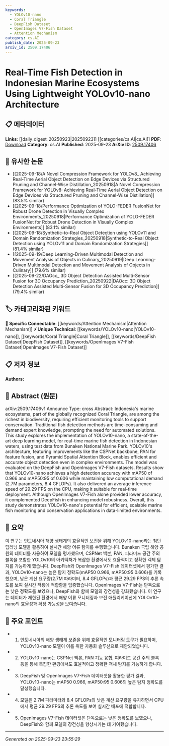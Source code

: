 ```yaml
---
keywords:
  - YOLOv10-nano
  - Coral Triangle
  - DeepFish Dataset
  - OpenImages V7-Fish Dataset
  - Attention Mechanism
category: cs.AI
publish_date: 2025-09-23
arxiv_id: 2509.17406
---
```


<!-- KEYWORD_LINKING_METADATA:
{
  "processed_timestamp": "2025-09-23T23:55:29.041009",
  "vocabulary_version": "1.0",
  "selected_keywords": [
    "YOLOv10-nano",
    "Coral Triangle",
    "DeepFish Dataset",
    "OpenImages V7-Fish Dataset",
    "Attention Mechanism"
  ],
  "rejected_keywords": [],
  "similarity_scores": {
    "YOLOv10-nano": 0.78,
    "Coral Triangle": 0.72,
    "DeepFish Dataset": 0.7,
    "OpenImages V7-Fish Dataset": 0.68,
    "Attention Mechanism": 0.8
  },
  "extraction_method": "AI_prompt_based",
  "budget_applied": true,
  "candidates_json": {
    "candidates": [
      {
        "surface": "YOLOv10-nano",
        "canonical": "YOLOv10-nano",
        "aliases": [
          "YOLOv10",
          "YOLO"
        ],
        "category": "unique_technical",
        "rationale": "This is a specific deep learning model used for real-time fish detection, offering a unique technical focus for linking.",
        "novelty_score": 0.85,
        "connectivity_score": 0.65,
        "specificity_score": 0.9,
        "link_intent_score": 0.78
      },
      {
        "surface": "Coral Triangle",
        "canonical": "Coral Triangle",
        "aliases": [],
        "category": "unique_technical",
        "rationale": "The Coral Triangle is a specific geographic region relevant to marine biodiversity, providing a unique context for ecological studies.",
        "novelty_score": 0.7,
        "connectivity_score": 0.6,
        "specificity_score": 0.85,
        "link_intent_score": 0.72
      },
      {
        "surface": "DeepFish",
        "canonical": "DeepFish Dataset",
        "aliases": [],
        "category": "unique_technical",
        "rationale": "This dataset is crucial for training and evaluating fish detection models, offering a unique data source for linking.",
        "novelty_score": 0.75,
        "connectivity_score": 0.55,
        "specificity_score": 0.8,
        "link_intent_score": 0.7
      },
      {
        "surface": "OpenImages V7-Fish",
        "canonical": "OpenImages V7-Fish Dataset",
        "aliases": [
          "OpenImages Fish"
        ],
        "category": "unique_technical",
        "rationale": "This dataset complements DeepFish, enhancing model robustness, and is a unique resource for linking.",
        "novelty_score": 0.68,
        "connectivity_score": 0.52,
        "specificity_score": 0.78,
        "link_intent_score": 0.68
      },
      {
        "surface": "Pyramid Spatial Attention Block",
        "canonical": "Attention Mechanism",
        "aliases": [
          "PSAB"
        ],
        "category": "specific_connectable",
        "rationale": "This component of the YOLOv10-nano architecture is a specific application of attention mechanisms, facilitating connections to broader AI concepts.",
        "novelty_score": 0.6,
        "connectivity_score": 0.85,
        "specificity_score": 0.7,
        "link_intent_score": 0.8
      }
    ],
    "ban_list_suggestions": [
      "real-time",
      "efficient",
      "accurate",
      "monitoring",
      "conservation"
    ]
  },
  "decisions": [
    {
      "candidate_surface": "YOLOv10-nano",
      "resolved_canonical": "YOLOv10-nano",
      "decision": "linked",
      "scores": {
        "novelty": 0.85,
        "connectivity": 0.65,
        "specificity": 0.9,
        "link_intent": 0.78
      }
    },
    {
      "candidate_surface": "Coral Triangle",
      "resolved_canonical": "Coral Triangle",
      "decision": "linked",
      "scores": {
        "novelty": 0.7,
        "connectivity": 0.6,
        "specificity": 0.85,
        "link_intent": 0.72
      }
    },
    {
      "candidate_surface": "DeepFish",
      "resolved_canonical": "DeepFish Dataset",
      "decision": "linked",
      "scores": {
        "novelty": 0.75,
        "connectivity": 0.55,
        "specificity": 0.8,
        "link_intent": 0.7
      }
    },
    {
      "candidate_surface": "OpenImages V7-Fish",
      "resolved_canonical": "OpenImages V7-Fish Dataset",
      "decision": "linked",
      "scores": {
        "novelty": 0.68,
        "connectivity": 0.52,
        "specificity": 0.78,
        "link_intent": 0.68
      }
    },
    {
      "candidate_surface": "Pyramid Spatial Attention Block",
      "resolved_canonical": "Attention Mechanism",
      "decision": "linked",
      "scores": {
        "novelty": 0.6,
        "connectivity": 0.85,
        "specificity": 0.7,
        "link_intent": 0.8
      }
    }
  ]
}
-->

# Real-Time Fish Detection in Indonesian Marine Ecosystems Using Lightweight YOLOv10-nano Architecture

## 📋 메타데이터

**Links**: [[daily_digest_20250923|20250923]] [[categories/cs.AI|cs.AI]]
**PDF**: [Download](https://arxiv.org/pdf/2509.17406.pdf)
**Category**: cs.AI
**Published**: 2025-09-23
**ArXiv ID**: [2509.17406](https://arxiv.org/abs/2509.17406)

## 🔗 유사한 논문
- [[2025-09-18/A Novel Compression Framework for YOLOv8_ Achieving Real-Time Aerial Object Detection on Edge Devices via Structured Pruning and Channel-Wise Distillation_20250918|A Novel Compression Framework for YOLOv8: Achieving Real-Time Aerial Object Detection on Edge Devices via Structured Pruning and Channel-Wise Distillation]] (83.5% similar)
- [[2025-09-18/Performance Optimization of YOLO-FEDER FusionNet for Robust Drone Detection in Visually Complex Environments_20250918|Performance Optimization of YOLO-FEDER FusionNet for Robust Drone Detection in Visually Complex Environments]] (83.1% similar)
- [[2025-09-18/Synthetic-to-Real Object Detection using YOLOv11 and Domain Randomization Strategies_20250918|Synthetic-to-Real Object Detection using YOLOv11 and Domain Randomization Strategies]] (81.4% similar)
- [[2025-09-19/Deep Learning-Driven Multimodal Detection and Movement Analysis of Objects in Culinary_20250919|Deep Learning-Driven Multimodal Detection and Movement Analysis of Objects in Culinary]] (79.6% similar)
- [[2025-09-22/DAOcc_ 3D Object Detection Assisted Multi-Sensor Fusion for 3D Occupancy Prediction_20250922|DAOcc: 3D Object Detection Assisted Multi-Sensor Fusion for 3D Occupancy Prediction]] (79.4% similar)

## 🏷️ 카테고리화된 키워드
**🔗 Specific Connectable**: [[keywords/Attention Mechanism|Attention Mechanism]]
**⚡ Unique Technical**: [[keywords/YOLOv10-nano|YOLOv10-nano]], [[keywords/Coral Triangle|Coral Triangle]], [[keywords/DeepFish Dataset|DeepFish Dataset]], [[keywords/OpenImages V7-Fish Dataset|OpenImages V7-Fish Dataset]]

## 📋 저자 정보

**Authors:** 

## 📄 Abstract (원문)

arXiv:2509.17406v1 Announce Type: cross 
Abstract: Indonesia's marine ecosystems, part of the globally recognized Coral Triangle, are among the richest in biodiversity, requiring efficient monitoring tools to support conservation. Traditional fish detection methods are time-consuming and demand expert knowledge, prompting the need for automated solutions. This study explores the implementation of YOLOv10-nano, a state-of-the-art deep learning model, for real-time marine fish detection in Indonesian waters, using test data from Bunaken National Marine Park. YOLOv10's architecture, featuring improvements like the CSPNet backbone, PAN for feature fusion, and Pyramid Spatial Attention Block, enables efficient and accurate object detection even in complex environments. The model was evaluated on the DeepFish and OpenImages V7-Fish datasets. Results show that YOLOv10-nano achieves a high detection accuracy with mAP50 of 0.966 and mAP50:95 of 0.606 while maintaining low computational demand (2.7M parameters, 8.4 GFLOPs). It also delivered an average inference speed of 29.29 FPS on the CPU, making it suitable for real-time deployment. Although OpenImages V7-Fish alone provided lower accuracy, it complemented DeepFish in enhancing model robustness. Overall, this study demonstrates YOLOv10-nano's potential for efficient, scalable marine fish monitoring and conservation applications in data-limited environments.

## 📝 요약

이 연구는 인도네시아 해양 생태계의 효율적인 보전을 위해 YOLOv10-nano라는 첨단 딥러닝 모델을 활용하여 실시간 해양 어류 탐지를 수행했습니다. Bunaken 국립 해양 공원의 데이터를 사용하여 모델을 평가했으며, CSPNet 백본, PAN, 피라미드 공간 주의 블록을 포함한 YOLOv10의 아키텍처가 복잡한 환경에서도 효율적이고 정확한 객체 탐지를 가능하게 했습니다. DeepFish와 OpenImages V7-Fish 데이터셋에서 평가한 결과, YOLOv10-nano는 높은 탐지 정확도(mAP50 0.966, mAP50:95 0.606)를 기록했으며, 낮은 계산 요구량(2.7M 파라미터, 8.4 GFLOPs)과 평균 29.29 FPS의 추론 속도를 보여 실시간 적용에 적합함을 입증했습니다. OpenImages V7-Fish는 단독으로는 낮은 정확도를 보였으나, DeepFish와 함께 모델의 강건성을 강화했습니다. 이 연구는 데이터가 제한된 환경에서 해양 어류 모니터링과 보전 애플리케이션에 YOLOv10-nano의 효율성과 확장 가능성을 보여줍니다.

## 🎯 주요 포인트

- 1. 인도네시아의 해양 생태계 보존을 위해 효율적인 모니터링 도구가 필요하며, YOLOv10-nano 모델이 이를 위한 자동화 솔루션으로 제안되었습니다.
- 2. YOLOv10-nano는 CSPNet 백본, PAN 기능 융합, 피라미드 공간 주의 블록 등을 통해 복잡한 환경에서도 효율적이고 정확한 객체 탐지를 가능하게 합니다.
- 3. DeepFish 및 OpenImages V7-Fish 데이터셋을 활용한 평가 결과, YOLOv10-nano는 mAP50 0.966, mAP50:95 0.606의 높은 탐지 정확도를 달성했습니다.
- 4. 모델은 2.7M 파라미터와 8.4 GFLOPs의 낮은 계산 요구량을 유지하면서 CPU에서 평균 29.29 FPS의 추론 속도를 보여 실시간 배포에 적합합니다.
- 5. OpenImages V7-Fish 데이터셋은 단독으로는 낮은 정확도를 보였으나, DeepFish와 함께 모델의 강건성을 향상시키는 데 기여했습니다.


---

*Generated on 2025-09-23 23:55:29*